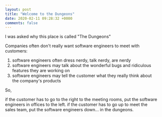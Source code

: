 ```yaml
---
layout: post
title: "Welcome to the Dungeons"
date: 2020-02-11 09:28:32 +0000
comments: false
---
```


I was asked why this place is called "The Dungeons"

Companies often don't really want software engineers to meet with customers:

1. software engineers often dress nerdy, talk nerdy, are nerdy
2. software engineers may talk about the wonderful bugs and ridiculous features they are working on
3. software engineers may tell the customer what they really think about the company's products

So,

if the customer has to go to the right to the meeting rooms, put the software engineers in offices to the left.
if the customer has to go up to meet the sales team, put the software engineers down... in the dungeons.
 
